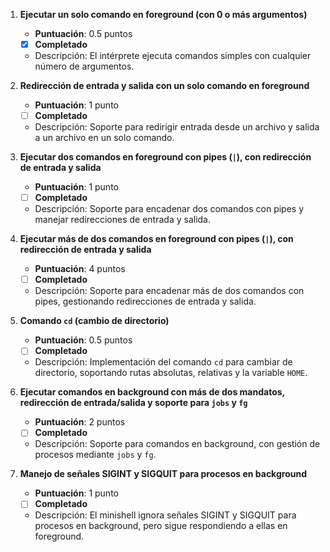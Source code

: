 1. **Ejecutar un solo comando en foreground (con 0 o más argumentos)**  
   - **Puntuación**: 0.5 puntos  
   - [X] **Completado**  
   - Descripción: El intérprete ejecuta comandos simples con cualquier número de argumentos.

2. **Redirección de entrada y salida con un solo comando en foreground**  
   - **Puntuación**: 1 punto  
   - [ ] **Completado**  
   - Descripción: Soporte para redirigir entrada desde un archivo y salida a un archivo en un solo comando.

3. **Ejecutar dos comandos en foreground con pipes (`|`), con redirección de entrada y salida**  
   - **Puntuación**: 1 punto  
   - [ ] **Completado**  
   - Descripción: Soporte para encadenar dos comandos con pipes y manejar redirecciones de entrada y salida.

4. **Ejecutar más de dos comandos en foreground con pipes (`|`), con redirección de entrada y salida**  
   - **Puntuación**: 4 puntos  
   - [ ] **Completado**  
   - Descripción: Soporte para encadenar más de dos comandos con pipes, gestionando redirecciones de entrada y salida.

5. **Comando `cd` (cambio de directorio)**  
   - **Puntuación**: 0.5 puntos  
   - [ ] **Completado**  
   - Descripción: Implementación del comando `cd` para cambiar de directorio, soportando rutas absolutas, relativas y la variable `HOME`.

6. **Ejecutar comandos en background con más de dos mandatos, redirección de entrada/salida y soporte para `jobs` y `fg`**  
   - **Puntuación**: 2 puntos  
   - [ ] **Completado**  
   - Descripción: Soporte para comandos en background, con gestión de procesos mediante `jobs` y `fg`.

7. **Manejo de señales SIGINT y SIGQUIT para procesos en background**  
   - **Puntuación**: 1 punto  
   - [ ] **Completado**  
   - Descripción: El minishell ignora señales SIGINT y SIGQUIT para procesos en background, pero sigue respondiendo a ellas en foreground.
